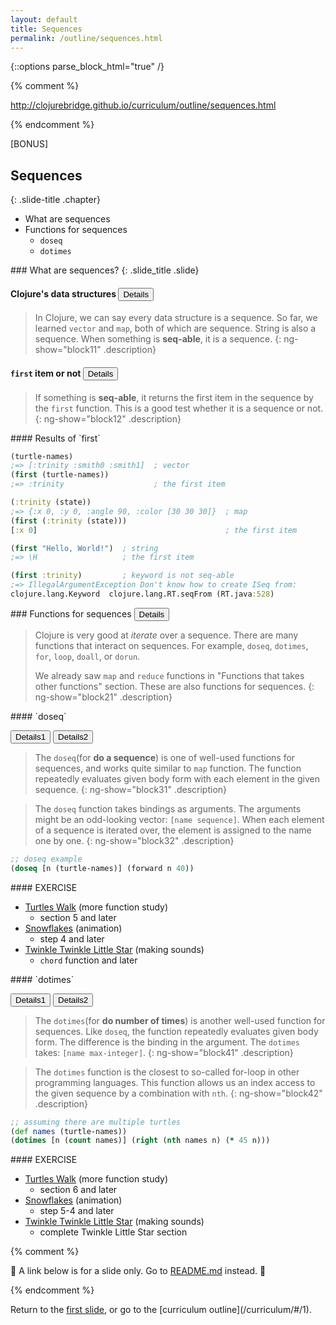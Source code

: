 ```yaml
---
layout: default
title: Sequences
permalink: /outline/sequences.html
---
```


{::options parse_block_html="true" /}

{% comment %}

http://clojurebridge.github.io/curriculum/outline/sequences.html

{% endcomment %}

<section>
[BONUS]

Sequences
-------------------------
{: .slide-title .chapter}

* What are sequences
* Functions for sequences
    * `doseq`
    * `dotimes`
</section>

<section>
### What are sequences?
{: .slide_title .slide}

#### Clojure's data structures <button class="link" ng-model="block11" ng-click="block11=!block11">Details</button>

> In Clojure, we can say every data structure is a sequence.
> So far, we learned `vector` and `map`, both of which are sequence.
> String is also a sequence. When something is **seq-able**, it is a sequence.
{: ng-show="block11" .description}

#### `first` item or not <button class="link" ng-model="block12" ng-click="block12=!block12">Details</button>

> If something is **seq-able**, it returns the first item in the sequence
> by the `first` function. This is a good test whether it is a sequence or not.
{: ng-show="block12" .description}
</section>

<section>
#### Results of `first`

```clojure
(turtle-names)
;=> [:trinity :smith0 :smith1]  ; vector
(first (turtle-names))
;=> :trinity                    ; the first item

(:trinity (state))
;=> {:x 0, :y 0, :angle 90, :color [30 30 30]}  ; map
(first (:trinity (state)))
[:x 0]                                          ; the first item

(first "Hello, World!")  ; string
;=> \H                   ; the first item

(first :trinity)         ; keyword is not seq-able
;=> IllegalArgumentException Don't know how to create ISeq from:
clojure.lang.Keyword  clojure.lang.RT.seqFrom (RT.java:528)
```
</section>

<section>
### Functions for sequences
<button class="link" ng-model="block21" ng-click="block21=!block21">Details</button>

> Clojure is very good at *iterate* over a sequence.
> There are many functions that interact on sequences.
> For example, `doseq`, `dotimes`, `for`, `loop`, `doall`, or `dorun`.
>
> We already saw `map` and `reduce` functions in "Functions that takes
> other functions" section. These are also functions for sequences.
{: ng-show="block21" .description}
</section>

<section>
#### `doseq`

<button class="link" ng-model="block31" ng-click="block31=!block31">Details1</button>
<button class="link" ng-model="block32" ng-click="block32=!block32">Details2</button>

> The `doseq`(for **do a sequence**) is one of well-used functions
> for sequences, and works quite similar to `map` function. The
> function repeatedly evaluates given body form with each element in
> the given sequence.
{: ng-show="block31" .description}

> The `doseq` function takes bindings as arguments. The arguments might be
> an odd-looking vector: `[name sequence]`. When each element of a sequence
> is iterated over, the element is assigned to the name one by one.
{: ng-show="block32" .description}

```clojure
;; doseq example
(doseq [n (turtle-names)] (forward n 40))
```
</section>

<section>
#### EXERCISE

* [Turtles Walk](https://github.com/ClojureBridge/welcometoclojurebridge/blob/master/outline/TURTLE-SAMPLES.md) (more function study)
    - section 5 and later
* [Snowflakes](https://github.com/ClojureBridge/drawing/blob/master/curriculum/create-something.md) (animation)
    - step 4 and later
* [Twinkle Twinkle Little Star](https://github.com/ClojureBridge/tones/blob/master/curriculum/01-piano-chords.md) (making sounds)
    - `chord` function and later
</section>

<section>
#### `dotimes`

<button class="link" ng-model="block41" ng-click="block41=!block41">Details1</button>
<button class="link" ng-model="block42" ng-click="block42=!block42">Details2</button>

> The `dotimes`(for **do number of times**) is another well-used
> function for sequences. Like `doseq`, the function repeatedly
> evaluates given body form. The difference is the binding in the
> argument. The `dotimes` takes: `[name max-integer]`.
{: ng-show="block41" .description}

> The `dotimes` function is the closest to so-called for-loop in other
> programming languages. This function allows us an index access to
> the given sequence by a combination with `nth`.
{: ng-show="block42" .description}

```clojure
;; assuming there are multiple turtles
(def names (turtle-names))
(dotimes [n (count names)] (right (nth names n) (* 45 n)))
```
</section>

<section>
#### EXERCISE

* [Turtles Walk](https://github.com/ClojureBridge/welcometoclojurebridge/blob/master/outline/TURTLE-SAMPLES.md) (more function study)
    - section 6 and later
* [Snowflakes](https://github.com/ClojureBridge/drawing/blob/master/curriculum/create-something.md) (animation)
    - step 5-4 and later
* [Twinkle Twinkle Little Star](https://github.com/ClojureBridge/tones/blob/master/curriculum/01-piano-chords.md) (making sounds)
    - complete Twinkle Little Star section
</section>


{% comment %}

:star2: A link below is for a slide only. Go to [README.md](../README.md)
instead. :star2:

{% endcomment %}

<section>
Return to the <a href="javascript:;" onClick="Reveal.slide(1);">first slide</a>,
or go to the [curriculum outline](/curriculum/#/1).
</section>
